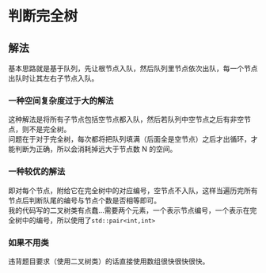 # 判断完全树

## 解法

基本思路就是基于队列，先让根节点入队，然后队列里节点依次出队，每一个节点出队时让其左右子节点入队。

### 一种空间复杂度过于大的解法

这种解法是将所有子节点包括空节点都入队，然后若队列中空节点之后有非空节点，则不是完全树。  
问题在于对于完全树，每次都将把队列填满（后面全是空节点）之后才出循环，才能判断为正确，所以会消耗掉远大于节点数 N 的空间。

### 一种较优的解法

即对每个节点，附给它在完全树中的对应编号，空节点不入队，这样当遍历完所有节点后判断队尾的编号与节点个数是否相等即可。  
我的代码写的二叉树类有点蠢...需要两个元素，一个表示节点编号，一个表示在完全树中的编号，所以使用了`std::pair<int,int>`

### 如果不用类

违背题目要求（使用二叉树类）的话直接使用数组很快很快很快。